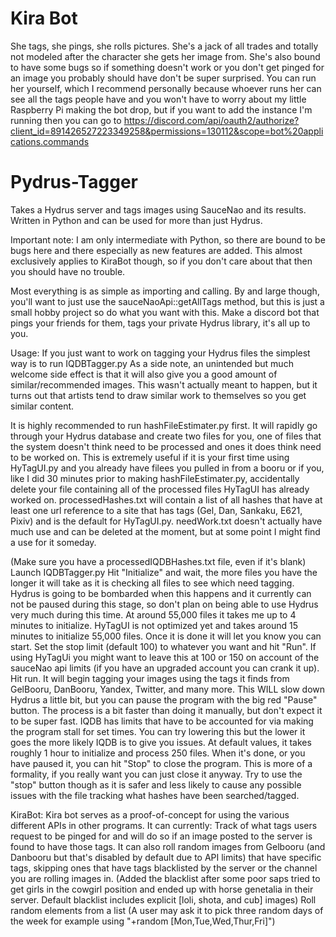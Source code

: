 # Kira Bot
She tags, she pings, she rolls pictures. She's a jack of all trades and totally not modeled after the character she gets her image from.
She's also bound to have some bugs so if something doesn't work or you don't get pinged for an image you probably should have don't be
super surprised. You can run her yourself, which I recommend personally because whoever runs her can see all the tags people have and
you won't have to worry about my little Raspberry Pi making the bot drop, but if you want to add the instance I'm running then you can
go to https://discord.com/api/oauth2/authorize?client_id=891426527223349258&permissions=130112&scope=bot%20applications.commands


# Pydrus-Tagger
Takes a Hydrus server and tags images using SauceNao and its results. Written in Python and can be used for more than just Hydrus.

Important note: I am only intermediate with Python, so there are bound to be bugs here and there especially as new features are added.
This almost exclusively applies to KiraBot though, so if you don't care about that then you should have no trouble.

Most everything is as simple as importing and calling. By and large though, you'll want to just use the sauceNaoApi::getAllTags method,
but this is just a small hobby project so do what you want with this. Make a discord bot that pings your friends for them, tags your
private Hydrus library, it's all up to you.

Usage:
If you just want to work on tagging your Hydrus files the simplest way is to run IQDBTagger.py
As a side note, an unintended but much welcome side effect is that it will also give you a good amount of similar/recommended images. This wasn't
actually meant to happen, but it turns out that artists tend to draw similar work to themselves so you get similar content.

  It is highly recommended to run hashFileEstimater.py first. It will rapidly go through your Hydrus database and create two files for you, one of files that the
  system doesn't think need to be processed and ones it does think need to be worked on. This is extremely useful if it is your first time using
  HyTagUI.py and you already have filees you pulled in from a booru or if you, like I did 30 minutes prior to making hashFileEstimater.py, accidentally 
  delete your file containing all of the processed files HyTagUI has already worked on.
  processedHashes.txt will contain a list of all hashes that have at least one url reference to a site that has tags (Gel, Dan, Sankaku, E621, Pixiv)
  and is the default for HyTagUI.py. 
  needWork.txt doesn't actually have much use and can be deleted at the moment, but at some point I might find a use for it someday.

  (Make sure you have a processedIQDBHashes.txt file, even if it's blank)
  Launch IQDBTagger.py
  Hit "Initialize" and wait, the more files you have the longer it will take as it is checking all files to see which need tagging. Hydrus is going to be bombarded when this happens and it currently can not be paused during this stage, so don't plan on being able to use Hydrus very much during this time. At around 55,000 files it takes me up to 4 minutes to initialize. HyTagUI is not optimized yet and takes around 15 minutes to initialize 55,000 files.
  Once it is done it will let you know you can start. Set the stop limit (default 100) to whatever you want and hit "Run". If using HyTagUi you might want to leave this at 100 or 150 on account of the sauceNao api limits (if you have an upgraded account you can crank it up).
  Hit run. It will begin tagging your images using the tags it finds from GelBooru, DanBooru, Yandex, Twitter, and many more. This WILL slow down Hydrus a little bit, but you can pause the program with the big red "Pause" button. The process is a bit faster than doing it manually, but don't expect it to be super fast. IQDB has limits that have to be accounted for via making the program stall for set times. You can try lowering this but the lower it goes the more likely IQDB is to give you issues. At default values, it takes roughly 1 hour to initialize and process 250 files.
  When it's done, or you have paused it, you can hit "Stop" to close the program. This is more of a formality, if you really want you can just close it anyway. Try to use the "stop" button though as it is safer and less likely to cause any possible issues with the file tracking what hashes have been searched/tagged.
  
KiraBot:
  Kira bot serves as a proof-of-concept for using the various different APIs in other programs. 
  It can currently:
  Track of what tags users request to be pinged for and will do so if an image posted to the server is found to have those tags.
  It can also roll random images from Gelbooru (and Danbooru but that's disabled by default due to API limits) that have specific tags, skipping ones that have tags blacklisted by the server or the channel you are rolling images in. (Added the blacklist after some poor saps tried to get girls in the cowgirl position and ended up with horse genetalia in their server. Default blacklist includes explicit [loli, shota, and cub] images)
  Roll random elements from a list (A user may ask it to pick three random days of the week for example using "+random [Mon,Tue,Wed,Thur,Fri]")
